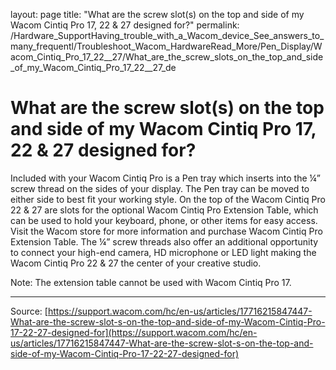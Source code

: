 layout: page
title: "What are the screw slot(s) on the top and side of my Wacom Cintiq Pro 17, 22 & 27 designed for?"
permalink: /Hardware_SupportHaving_trouble_with_a_Wacom_device_See_answers_to_many_frequentl/Troubleshoot_Wacom_HardwareRead_More/Pen_Display/Wacom_Cintiq_Pro_17_22__27/What_are_the_screw_slots_on_the_top_and_side_of_my_Wacom_Cintiq_Pro_17_22__27_de

# What are the screw slot(s) on the top and side of my Wacom Cintiq Pro 17, 22 & 27 designed for?

Included with your Wacom Cintiq Pro is a Pen tray which inserts into the ¼” screw thread on the sides of your display. The Pen tray can be moved to either side to best fit your working style. On the top of the Wacom Cintiq Pro 22 & 27 are slots for the optional Wacom Cintiq Pro Extension Table, which can be used to hold your keyboard, phone, or other items for easy access. Visit the Wacom store for more information and purchase Wacom Cintiq Pro Extension Table. The ¼” screw threads also offer an additional opportunity to connect your high-end camera, HD microphone or LED light making the Wacom Cintiq Pro 22 & 27 the center of your creative studio.


Note: The extension table cannot be used with Wacom Cintiq Pro 17.

---
Source: [https://support.wacom.com/hc/en-us/articles/17716215847447-What-are-the-screw-slot-s-on-the-top-and-side-of-my-Wacom-Cintiq-Pro-17-22-27-designed-for](https://support.wacom.com/hc/en-us/articles/17716215847447-What-are-the-screw-slot-s-on-the-top-and-side-of-my-Wacom-Cintiq-Pro-17-22-27-designed-for)
